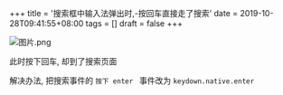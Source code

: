 +++
title = '搜索框中输入法弹出时,-按回车直接走了搜索'
date = 2019-10-28T09:41:55+08:00
tags = []
draft = false
+++

![图片.png](https://upload-images.jianshu.io/upload_images/4073481-2e1867a14166f087.png?imageMogr2/auto-orient/strip%7CimageView2/2/w/1240)


此时按下回车, 却到了搜索页面

解决办法, 把搜索事件的 `按下 enter ` 事件改为 `keydown.native.enter`
